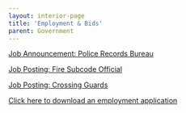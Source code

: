 ```yaml
---
layout: interior-page
title: 'Employment & Bids'
parent: Government
---
```


[Job Announcement: Police Records Bureau](https://storage.googleapis.com/static.rutherford-nj.com/finance/Employment/JA%20clerk%20Police%20Records%20WEBSITE.pdf)

[Job Posting: Fire Subcode Official](https://storage.googleapis.com/static.rutherford-nj.com/finance/Employment/Fire%20Subcode%20Official%20Posting_2022.pdf)

[Job Posting: Crossing Guards](https://storage.googleapis.com/static.rutherford-nj.com/finance/Employment/Hiring%20Crossing%20Guards%202021%20Alternate.pdf)

[Click here to download an employment application](https://storage.googleapis.com/static.rutherford-nj.com/borough-clerk/permits-licenses/Employment%20Application%20REVISED.pdf)
